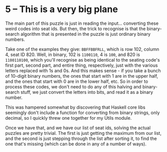 # 5 &ndash; This is a very big plane
The main part of this puzzle is just in reading the input... converting these weird codes into seat ids. But then, the trick to recognise is that the binary-search algorithm that is presented in the puzzle is just ordinary binary numbers.

Take one of the examples they give: `BBFFBBFRLL`, which is row 102, column 4, seat ID 820. Well, in binary, 102 is `1100110`, 4 is `100`, and 820 is `1100110100`, which you'll recognise as being identical to the seating code's first part, second part, and entire thing, respectively, just with the various letters replaced with 1s and 0s. And this makes sense - if you take a bunch of 10-digit binary numbers, the ones that start with 1 are in the upper half, and the ones that start with 0 are in the lower half, etc. So in order to process these codes, we don't need to do any of this halving and binary-search stuff, we just convert the letters into bits, and read it as a binary number.

This was hampered somewhat by discovering that Haskell core libs seemingly don't include a function for converting from binary strings, only decimal, so I quickly threw one together for my Utils module.

Once we have that, and we have our list of seat ids, solving the actual puzzles are pretty trivial. The first is just getting the maximum from our list, and the second is just stepping through the list after sorting it, to find the one that's missing (which can be done in any of a number of ways).
